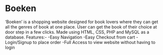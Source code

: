 # Boeken
‘Boeken’ is a shopping website designed for book lovers where they can get all the genres of book at one place. User can get the book of their choice at door step in a few clicks.
Made using HTML, CSS, PHP and MySQL as a database. Features:- -Easy Navigation -Easy Checkout from cart -Login/Signup to place order -Full Access to view website without having to login
